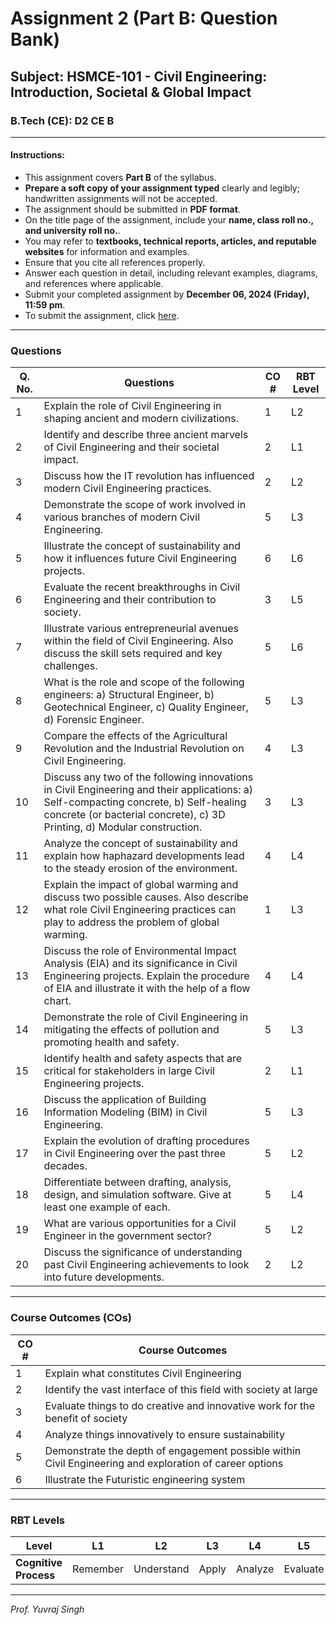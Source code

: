 # Assignment 2 (Part B: Question Bank)

## Subject: HSMCE-101 - Civil Engineering: Introduction, Societal & Global Impact
### B.Tech (CE): D2 CE B

---

#### Instructions:
- This assignment covers **Part B** of the syllabus.
- **Prepare a soft copy of your assignment typed** clearly and legibly; handwritten assignments will not be accepted.
- The assignment should be submitted in **PDF format**.
- On the title page of the assignment, include your **name, class roll no., and university roll no.**.
- You may refer to **textbooks, technical reports, articles, and reputable websites** for information and examples.
- Ensure that you cite all references properly.
- Answer each question in detail, including relevant examples, diagrams, and references where applicable.
- Submit your completed assignment by **December 06, 2024 (Friday), 11:59 pm**.
- To submit the assignment, click [here](https://guru.gndec.ac.in/guru/mod/assign/view.php?id=847).
  
---

### Questions

| **Q. No.** | **Questions**                                                                                           | **CO #** | **RBT Level** |
|------------|----------------------------------------------------------------------------------------------------------|----------|---------------|
| 1          | Explain the role of Civil Engineering in shaping ancient and modern civilizations.                         | 1        | L2            |
| 2          | Identify and describe three ancient marvels of Civil Engineering and their societal impact.                | 2        | L1            |
| 3          | Discuss how the IT revolution has influenced modern Civil Engineering practices.                           | 2        | L2            |
| 4          | Demonstrate the scope of work involved in various branches of modern Civil Engineering.                    | 5        | L3            |
| 5          | Illustrate the concept of sustainability and how it influences future Civil Engineering projects.           | 6        | L6            |
| 6          | Evaluate the recent breakthroughs in Civil Engineering and their contribution to society.                  | 3        | L5            |
| 7          | Illustrate various entrepreneurial avenues within the field of Civil Engineering. Also discuss the skill sets required and key challenges. | 5        | L6            |
| 8          | What is the role and scope of the following engineers: a) Structural Engineer, b) Geotechnical Engineer, c) Quality Engineer, d) Forensic Engineer. | 5        | L3            |
| 9          | Compare the effects of the Agricultural Revolution and the Industrial Revolution on Civil Engineering.      | 4        | L3            |
| 10         | Discuss any two of the following innovations in Civil Engineering and their applications: a) Self-compacting concrete, b) Self-healing concrete (or bacterial concrete), c) 3D Printing, d) Modular construction. | 3        | L3            |
| 11         | Analyze the concept of sustainability and explain how haphazard developments lead to the steady erosion of the environment. | 4        | L4            |
| 12         | Explain the impact of global warming and discuss two possible causes. Also describe what role Civil Engineering practices can play to address the problem of global warming. | 1        | L3            |
| 13         | Discuss the role of Environmental Impact Analysis (EIA) and its significance in Civil Engineering projects. Explain the procedure of EIA and illustrate it with the help of a flow chart. | 4        | L4            |
| 14         | Demonstrate the role of Civil Engineering in mitigating the effects of pollution and promoting health and safety. | 5        | L3            |
| 15         | Identify health and safety aspects that are critical for stakeholders in large Civil Engineering projects.  | 2        | L1            |
| 16         | Discuss the application of Building Information Modeling (BIM) in Civil Engineering.                        | 5        | L3            |
| 17         | Explain the evolution of drafting procedures in Civil Engineering over the past three decades.              | 5        | L2            |
| 18         | Differentiate between drafting, analysis, design, and simulation software. Give at least one example of each. | 5        | L4            |
| 19         | What are various opportunities for a Civil Engineer in the government sector?                               | 5        | L2            |
| 20         | Discuss the significance of understanding past Civil Engineering achievements to look into future developments. | 2        | L2            |


---

### Course Outcomes (COs)

| **CO #** | **Course Outcomes**                                                                                     |
|----------|---------------------------------------------------------------------------------------------------------|
| 1        | Explain what constitutes Civil Engineering                                                               |
| 2        | Identify the vast interface of this field with society at large                                           |
| 3        | Evaluate things to do creative and innovative work for the benefit of society                             |
| 4        | Analyze things innovatively to ensure sustainability                                                     |
| 5        | Demonstrate the depth of engagement possible within Civil Engineering and exploration of career options   |
| 6        | Illustrate the Futuristic engineering system                                                             |

---

### RBT Levels

| **Level**            | L1       | L2         | L3      | L4      | L5      | L6      |
|----------------------|----------|------------|---------|---------|---------|---------|
| **Cognitive Process** | Remember | Understand | Apply   | Analyze | Evaluate| Create  |


----
*Prof. Yuvraj Singh*
